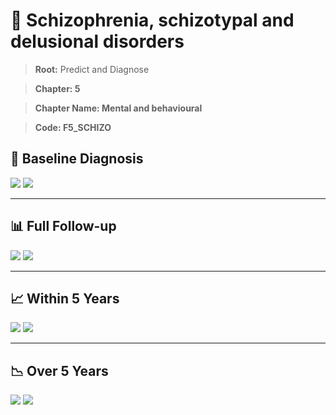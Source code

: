 # 🧬 Schizophrenia, schizotypal and delusional disorders
    
> **Root:** Predict and Diagnose

> **Chapter: 5**

> **Chapter Name: Mental and behavioural**

> **Code: F5_SCHIZO**

## 🧪 Baseline Diagnosis

<img src="/Predict/Figures/Baseline/IMP/F5_SCHIZO.png" />

<CsvTableIMP src="/Predict_Data/Baseline/IMP/IMP_F5_SCHIZO.csv" label="🔍 View full results" />

<img src="/Predict/Figures/Baseline/ROC/F5_SCHIZO.png" />

<CsvTableROC src="/Predict_Data/Baseline/EVA/F5_SCHIZO.csv" label="🔍 View full results" />

---

## 📊 Full Follow-up

<img src="/Predict/Figures/ALL/IMP/F5_SCHIZO.png" />

<CsvTableIMP src="/Predict_Data/ALL/IMP/IMP_F5_SCHIZO.csv" label="🔍 View full results" />

<img src="/Predict/Figures/ALL/ROC/F5_SCHIZO.png" />

<CsvTableROC src="/Predict_Data/ALL/EVA/F5_SCHIZO.csv" label="🔍 View full results" />

---

## 📈 Within 5 Years

<img src="/Predict/Figures/FYears/IMP/F5_SCHIZO.png" />

<CsvTableIMP src="/Predict_Data/FYears/IMP/IMP_F5_SCHIZO.csv" label="🔍 View full results" />

<img src="/Predict/Figures/FYears/ROC/F5_SCHIZO.png" />

<CsvTableROC src="/Predict_Data/FYears/EVA/F5_SCHIZO.csv" label="🔍 View full results" />

---

## 📉 Over 5 Years

<img src="/Predict/Figures/OverFYears/IMP/F5_SCHIZO.png" />

<CsvTableIMP src="/Predict_Data/OverFYears/IMP/IMP_F5_SCHIZO.csv" label="🔍 View full results" />

<img src="/Predict/Figures/OverFYears/ROC/F5_SCHIZO.png" />

<CsvTableROC src="/Predict_Data/OverFYears/EVA/F5_SCHIZO.csv" label="🔍 View full results" />
